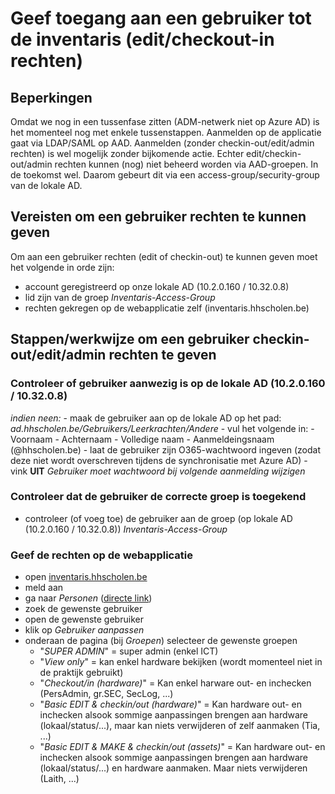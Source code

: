 # Geef toegang aan een gebruiker tot de inventaris (edit/checkout-in rechten)

## Beperkingen
Omdat we nog in een tussenfase zitten (ADM-netwerk niet op Azure AD) is het momenteel nog met enkele tussenstappen. 
Aanmelden op de applicatie gaat via LDAP/SAML op AAD. Aanmelden (zonder checkin-out/edit/admin rechten) is wel mogelijk zonder bijkomende actie. Echter edit/checkin-out/admin rechten kunnen (nog) niet beheerd worden via AAD-groepen. In de toekomst wel. Daarom gebeurt dit via een access-group/security-group van de lokale AD. 

## Vereisten om een gebruiker rechten te kunnen geven
Om aan een gebruiker rechten (edit of checkin-out) te kunnen geven moet het volgende in orde zijn:
- account geregistreerd op onze lokale AD (10.2.0.160 / 10.32.0.8)
- lid zijn van de groep _Inventaris-Access-Group_
- rechten gekregen op de webapplicatie zelf (inventaris.hhscholen.be)

## Stappen/werkwijze om een gebruiker checkin-out/edit/admin rechten te geven
### Controleer of gebruiker aanwezig is op de lokale AD (10.2.0.160 / 10.32.0.8)
_indien neen:_
    - maak de gebruiker aan op de lokale AD op het pad: _ad.hhscholen.be/Gebruikers/Leerkrachten/Andere_
    - vul het volgende in:
        - Voornaam
        - Achternaam
        - Volledige naam
        - Aanmeldeingsnaam (@hhscholen.be)
        - laat de gebruiker zijn O365-wachtwoord ingeven (zodat deze niet wordt overschreven tijdens de synchronisatie met Azure AD)
        - vink **UIT** _Gebruiker moet wachtwoord bij volgende aanmelding wijzigen_

### Controleer dat de gebruiker de correcte groep is toegekend
- controleer (of voeg toe) de gebruiker aan de groep (op lokale AD (10.2.0.160 / 10.32.0.8)) _Inventaris-Access-Group_

### Geef de rechten op de webapplicatie
- open [inventaris.hhscholen.be](https://inventaris.hhscholen.be/)
- meld aan
- ga naar _Personen_ ([directe link](https://inventaris.hhscholen.be/users))
- zoek de gewenste gebruiker
- open de gewenste gebruiker
- klik op _Gebruiker aanpassen_
- onderaan de pagina (bij _Groepen_) selecteer de gewenste groepen
    - "_SUPER ADMIN_" = super admin (enkel ICT)
    - "_View only_" = kan enkel hardware bekijken (wordt momenteel niet in de praktijk gebruikt)
    - "_Checkout/in (hardware)_" = Kan enkel harware out- en inchecken (PersAdmin, gr.SEC, SecLog, ...)
    - "_Basic EDIT & checkin/out (hardware)_" = Kan hardware out- en inchecken alsook sommige aanpassingen brengen aan hardware (lokaal/status/...), maar kan niets verwijderen of zelf aanmaken (Tia, ...)
    - "_Basic EDIT & MAKE & checkin/out (assets)_" = Kan hardware out- en inchecken alsook sommige aanpassingen brengen aan hardware (lokaal/status/...) en hardware aanmaken. Maar niets verwijderen (Laith, ...)